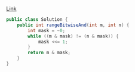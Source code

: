 [Link](https://leetcode.com/problems/bitwise-and-of-numbers-range/)

```java
public class Solution {
    public int rangeBitwiseAnd(int m, int n) {
        int mask = ~0;
        while ((m & mask) != (n & mask)) {
            mask <<= 1;
        }
        return m & mask;
    }
}
```
